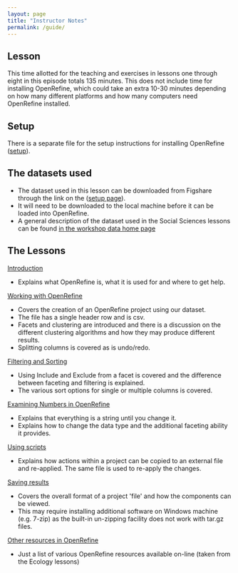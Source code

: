 ```yaml
---
layout: page
title: "Instructor Notes"
permalink: /guide/
---
```


## Lesson

This time allotted for the teaching and exercises in lessons one through eight in this episode totals 135 minutes. This does not include time for installing OpenRefine, which could take an extra 10-30 minutes depending on how many different platforms and how many computers need OpenRefine installed.

## Setup

There is a separate file for the setup instructions for installing OpenRefine
([setup](../setup.html)).

## The datasets used

- The dataset used in this lesson can be downloaded from Figshare through
 the link on the ([setup page](../setup.html)).
- It will need to be downloaded to the local machine before it can be loaded into OpenRefine.
- A general description of the dataset used in the Social Sciences lessons can be found [in the workshop data home page](http://www.datacarpentry.org/socialsci-workshop/data/)

## The Lessons

[Introduction](../01-introduction/)

- Explains what OpenRefine is, what it is used for and where to get help.

[Working with OpenRefine](../02-working-with-openrefine/)

- Covers the creation of an OpenRefine project using our dataset.
- The file has a single header row and is csv.
- Facets and clustering are introduced and there is a discussion on the different clustering algorithms and how they may produce different results.
- Splitting columns is covered as is undo/redo.

[Filtering and Sorting](../03-filter-sort/)

- Using Include and Exclude from a facet is covered and the difference between faceting and filtering is explained.
- The various sort options for single or multiple columns is covered.

[Examining Numbers in OpenRefine](../04-numbers/)

- Explains that everything is a string until you change it.
- Explains how to change the data type and the additional faceting ability it provides.

[Using scripts](../05-scripts/)

- Explains how actions within a project can be copied to an external file and re-applied. The same file is used to re-apply the changes.

[Saving results](../06-saving/)

- Covers the overall format of a project 'file' and how the components can be viewed.
- This may require installing additional software on Windows machine (e.g. 7-zip) as the built-in un-zipping facility does not work with tar.gz files.

[Other resources in OpenRefine](../07-resources/)

- Just a list of various OpenRefine resources available on-line (taken from the Ecology lessons)
